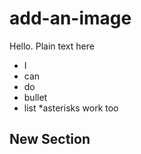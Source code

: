 # add-an-image

Hello. Plain text here

- I
- can
- do
- bullet
- list
*asterisks work too

## New Section